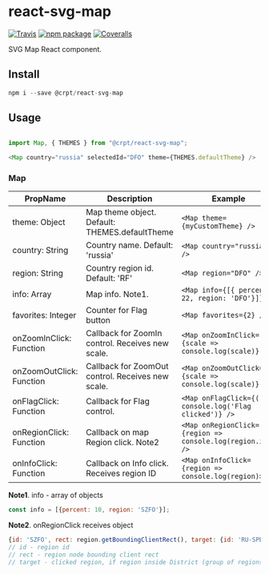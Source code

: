 # react-svg-map

[![Travis][build-badge]][build]
[![npm package][npm-badge]][npm]
[![Coveralls][coveralls-badge]][coveralls]

SVG Map React component.

## Install ##
```javascript
npm i --save @crpt/react-svg-map
```

## Usage

```javascript

import Map, { THEMES } from "@crpt/react-svg-map";

<Map country="russia" selectedId="DFO" theme={THEMES.defaultTheme} />
```

### Map

| PropName | Description | Example |
|---|---|---|
| theme: Object | Map theme object. Default: THEMES.defaultTheme | `<Map theme={myCustomTheme} />` |
| country: String  | Country name. Default: 'russia' |  `<Map country="russia" />` |
| region: String  | Country region id. Default: 'RF' |  `<Map region="DFO" />` |
| info: Array  | Map info. Note1. |  `<Map info={[{ percent: 22, region: 'DFO'}]} />` |
| favorites: Integer | Counter for Flag button | `<Map favorites={2} />` |
| onZoomInClick: Function | Callback for ZoomIn control. Receives new scale. | `<Map onZoomInClick={scale => console.log(scale)} />` |
| onZoomOutClick: Function | Callback for ZoomOut control. Receives new scale. | `<Map onZoomOutClick={scale => console.log(scale)} />` |
| onFlagClick: Function | Callback for Flag control. | `<Map onFlagClick={() => console.log('Flag clicked')} />` |
| onRegionClick: Function | Callback on map Region click. Note2 | `<Map onRegionClick={region => console.log(region.id)} />` |
| onInfoClick: Function | Callback on Info click. Receives region ID | `<Map onInfoClick={region => console.log(region)>` |

__Note1__. info - array of objects
```javascript
const info = [{percent: 10, region: 'SZFO'}];
```

__Note2__. onRegionClick receives object

```javascript
{id: 'SZFO', rect: region.getBoundingClientRect(), target: {id: 'RU-SPE', rect: target.getBoundingClientRect()}}
// id - region id
// rect - region node bounding client rect
// target - clicked region, if region inside District (group of regions).
```

[build-badge]: https://img.shields.io/travis/user/repo/master.png?style=flat-square
[build]: https://travis-ci.org/user/repo

[npm-badge]: https://img.shields.io/npm/v/npm-package.png?style=flat-square
[npm]: https://www.npmjs.org/package/npm-package

[coveralls-badge]: https://img.shields.io/coveralls/user/repo/master.png?style=flat-square
[coveralls]: https://coveralls.io/github/user/repo
